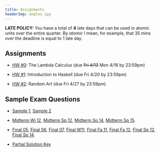 ```yaml
---
title: Assignments
headerImg: angles.jpg
---
```


**LATE POLICY:** You have a total of **4** late days
that can be used in atomic units over the entire
quarter. By *atomic* I mean, for example, that 35
mins over the deadline is equal to 1 late day.

## Assignments

- [HW #0](https://github.com/cse130-sp18/00-lambda): The Lambda Calculus (due ~~Fri 4/13~~ Mon 4/16 by 23:59pm)

- [HW #1](https://github.com/cse130-sp18/01-haskell): Introduction to Haskell (due Fri 4/20 by 23:59pm)

- [HW #2](https://github.com/cse130-sp18/02-random-art): Random Art (due Fri 4/27 by 23:59pm)

<!--
- [HW #3](assignments/03-fold.html), due Wed 5/10  by 23:59pm

- [HW #4](assignments/04-nanoml.html), due Wed 5/31 by 23:59pm

- [HW #5](assignments/05-logic.html), due Sun 6/11 by 23:59pm
-->

## Sample Exam Questions

- [Sample 1](static/raw/sample-questions1-scala.txt),
  [Sample 2](static/raw/sample-questions2.html)

- [Midterm Wi 12](static/raw/midterm-wi12.pdf),
  [Midterm Sp 12](static/raw/midterm-sp12.pdf),
  [Midterm Sp 14](static/raw/midterm-sp14.pdf),
  [Midterm Sp 15](static/raw/midterm-sp15.pdf).

- [Final 05](static/raw/sample-final05.pdf),
  [Final 06](static/raw/sample-final06.pdf),
  [Final 07](static/raw/sample-final07.pdf),
  [Final W11](static/raw/final-wi11.pdf),
  [Final Fa 11](static/raw/final-fa11.pdf),
  [Final Fa 12](static/raw/final-fa12.pdf),
  [Final Sp 12](static/raw/final-sp12.pdf),
  [Final Sp 14](static/raw/final-sp14.pdf).

- [Partial Solution Key](lectures/partial-solutions.html)
